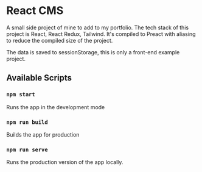 # React CMS

A small side project of mine to add to my portfolio. The tech stack of this project is React, React Redux, Tailwind. It's compiled to Preact with aliasing to reduce the compiled size of the project.

The data is saved to sessionStorage, this is only a front-end example project.

## Available Scripts

### `npm start`

Runs the app in the development mode

### `npm run build`

Builds the app for production

### `npm run serve`

Runs the production version of the app locally.
